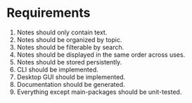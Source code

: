 # Requirements

1. Notes should only contain text.
2. Notes should be organized by topic.
3. Notes should be filterable by search.
4. Notes should be displayed in the same order across uses.
5. Notes should be stored persistently.
6. CLI should be implemented.
7. Desktop GUI should be implemented.
8. Documentation should be generated.
9. Everything except main-packages should be unit-tested.
